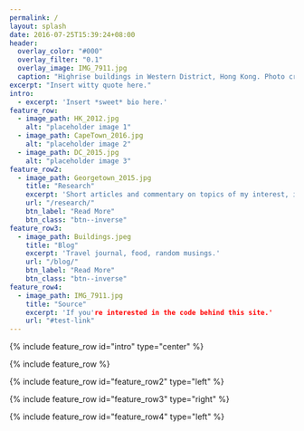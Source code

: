 ```yaml
---
permalink: /
layout: splash
date: 2016-07-25T15:39:24+08:00
header:
  overlay_color: "#000"
  overlay_filter: "0.1"
  overlay_image: IMG_7911.jpg
  caption: "Highrise buildings in Western District, Hong Kong. Photo credit: Kelly Lui"
excerpt: "Insert witty quote here."
intro:
  - excerpt: 'Insert *sweet* bio here.'
feature_row:
  - image_path: HK_2012.jpg
    alt: "placeholder image 1"
  - image_path: CapeTown_2016.jpg
    alt: "placeholder image 2"
  - image_path: DC_2015.jpg
    alt: "placeholder image 3"
feature_row2:
  - image_path: Georgetown_2015.jpg
    title: "Research"
    excerpt: 'Short articles and commentary on topics of my interest, in cluding but not limited to Hong Kong, China, and political economy in general.'
    url: "/research/"
    btn_label: "Read More"
    btn_class: "btn--inverse"
feature_row3:
  - image_path: Buildings.jpeg
    title: "Blog"
    excerpt: 'Travel journal, food, random musings.'
    url: "/blog/"
    btn_label: "Read More"
    btn_class: "btn--inverse"
feature_row4:
  - image_path: IMG_7911.jpg
    title: "Source"
    excerpt: 'If you're interested in the code behind this site.'
    url: "#test-link"
---
```


{% include feature_row id="intro" type="center" %}

{% include feature_row %}

{% include feature_row id="feature_row2" type="left" %}

{% include feature_row id="feature_row3" type="right" %}

{% include feature_row id="feature_row4" type="left" %}
